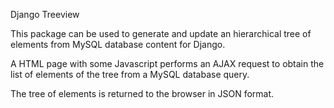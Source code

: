 Django Treeview

This package can be used to generate and update an hierarchical tree of elements from MySQL database content for Django.

A HTML page with some Javascript performs an AJAX request to obtain the list of elements of the tree from a MySQL database query.

The tree of elements is returned to the browser in JSON format.